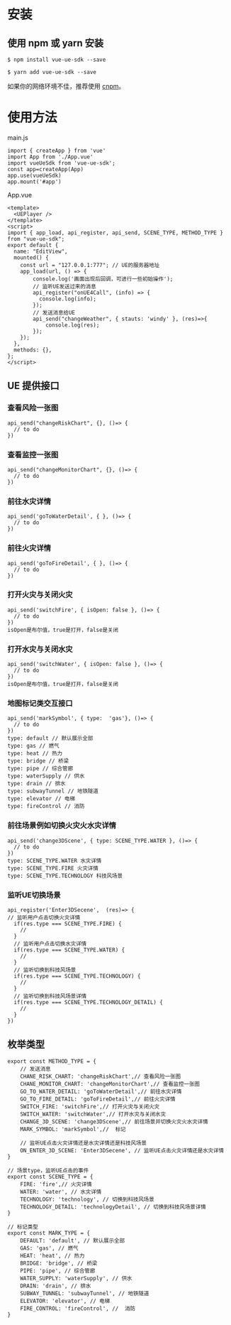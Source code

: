 <!--
 * @Author: sunji 2025506282@qq.com
 * @Date: 2022-06-17 16:32:42
 * @LastEditors: sunji 2025506282@qq.com
 * @LastEditTime: 2022-08-08 15:26:12
 * @FilePath: \vue-ue-sdk\readme.md
 * @Description: 这是默认设置,请设置`customMade`, 打开koroFileHeader查看配置 进行设置: https://github.com/OBKoro1/koro1FileHeader/wiki/%E9%85%8D%E7%BD%AE
-->
# 安装
## 使用 npm 或 yarn 安装
```
$ npm install vue-ue-sdk --save
```
```
$ yarn add vue-ue-sdk --save
```
如果你的网络环境不佳，推荐使用 [cnpm](https://github.com/cnpm/cnpm)。


# 使用方法
main.js
```
import { createApp } from 'vue'
import App from './App.vue'
import vueUeSdk from 'vue-ue-sdk';
const app=createApp(App)
app.use(vueUeSdk)
app.mount('#app')
```
App.vue
```
<template>
  <UEPlayer />
</template>
<script>
import { app_load, api_register, api_send, SCENE_TYPE, METHOD_TYPE } from "vue-ue-sdk";
export default {
  name: "EditView",
  mounted() {
    const url = "127.0.0.1:777"; // UE的服务器地址
    app_load(url, () => {
        console.log('画面出现后回调，可进行一些初始操作');
        // 监听UE发送过来的消息
        api_register("onUE4Call", (info) => {
          console.log(info);
        });
        // 发送消息给UE
        api_send("changeWeather", { stauts: 'windy' }, (res)=>{
            console.log(res);
        });
    });
  },
  methods: {},
};
</script>
```

## UE 提供接口

###  查看风险一张图
```
api_send("changeRiskChart", {}, ()=> {
  // to do
})
```
### 查看监控一张图
```
api_send("changeMonitorChart", {}, ()=> {
  // to do
})
```
### 前往水灾详情
```
api_send('goToWaterDetail', { }, ()=> {
  // to do
})
```
### 前往火灾详情
```
api_send('goToFireDetail', { }, ()=> {
  // to do
})
```

### 打开火灾与关闭火灾
```
api_send('switchFire', { isOpen: false }, ()=> {
  // to do
})
isOpen是布尔值，true是打开，false是关闭
```
### 打开水灾与关闭水灾
```
api_send('switchWater', { isOpen: false }, ()=> {
  // to do
})
isOpen是布尔值，true是打开，false是关闭

```
### 地图标记类交互接口
```
api_send('markSymbol', { type:  'gas'}, ()=> {
  // to do
})
type: default // 默认展示全部
type: gas // 燃气
type: heat // 热力
type: bridge // 桥梁
type: pipe // 综合管廊
type: waterSupply // 供水
type: drain // 排水
type: subwayTunnel // 地铁隧道
type: elevator // 电梯
type: fireControl // 消防
```

### 前往场景例如切换火灾火水灾详情
```
api_send('change3DScene', { type: SCENE_TYPE.WATER }, ()=> {
  // to do
})
type: SCENE_TYPE.WATER 水灾详情 
type: SCENE_TYPE.FIRE 火灾详情
type: SCENE_TYPE.TECHNOLOGY 科技风场景
```
### 监听UE切换场景

```
api_register('Enter3DSecene',  (res)=> {
// 监听用户点击切换火灾详情
  if(res.type === SCENE_TYPE.FIRE) {
    //
  }
  // 监听用户点击切换水灾详情
  if(res.type === SCENE_TYPE.WATER) {
    //
  }
  // 监听切换到科技风场景
  if(res.type === SCENE_TYPE.TECHNOLOGY) {
    //
  }
  // 监听切换到科技风场景详情
  if(res.type === SCENE_TYPE.TECHNOLOGY_DETAIL) {
    //
  }
})
```



## 枚举类型
```
export const METHOD_TYPE = {
    // 发送消息
    CHANE_RISK_CHART: 'changeRiskChart',// 查看风险一张图
    CHANE_MONITOR_CHART: 'changeMonitorChart',// 查看监控一张图
    GO_TO_WATER_DETAIL: 'goToWaterDetail',// 前往水灾详情
    GO_TO_FIRE_DETAIL: 'goToFireDetail',// 前往火灾详情
    SWITCH_FIRE: 'switchFire',// 打开火灾与关闭火灾
    SWITCH_WATER: 'switchWater',// 打开水灾与关闭水灾
    CHANGE_3D_SCENE: 'change3DScene',// 前往场景并切换火灾火水灾详情
    MARK_SYMBOL: 'markSymbol',//  标记

    // 监听UE点击火灾详情还是水灾详情还是科技风场景
    ON_ENTER_3D_SCENE: 'Enter3DSecene', // 监听UE点击火灾详情还是水灾详情
}
```

```
// 场景type，监听UE点击的事件
export const SCENE_TYPE = {
    FIRE: 'fire',// 火灾详情
    WATER: 'water', // 水灾详情
    TECHNOLOGY: 'technology', // 切换到科技风场景
    TECHNOLOGY_DETAIL: 'technologyDetail', // 切换到科技风场景详情
}
```


```
// 标记类型
export const MARK_TYPE = {
    DEFAULT: 'default', // 默认展示全部
    GAS: 'gas', // 燃气
    HEAT: 'heat', // 热力
    BRIDGE: 'bridge', // 桥梁
    PIPE: 'pipe', // 综合管廊
    WATER_SUPPLY: 'waterSupply', // 供水
    DRAIN: 'drain', // 排水
    SUBWAY_TUNNEL: 'subwayTunnel', // 地铁隧道
    ELEVATOR: 'elevator', // 电梯
    FIRE_CONTROL: 'fireControl', //  消防
}
```